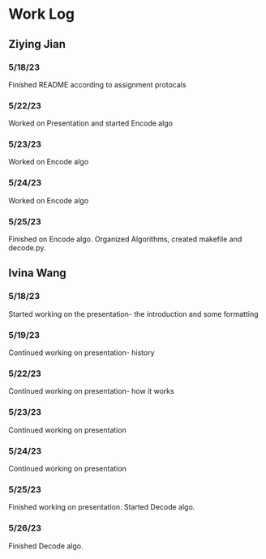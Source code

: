 # Work Log

## Ziying Jian

### 5/18/23

Finished README according to assignment protocals

### 5/22/23

Worked on Presentation and started Encode algo

### 5/23/23
Worked on Encode algo

### 5/24/23
Worked on Encode algo

### 5/25/23
Finished on Encode algo. Organized Algorithms, created makefile and decode.py.


## Ivina Wang

### 5/18/23

Started working on the presentation- the introduction and some formatting

### 5/19/23

Continued working on presentation- history

### 5/22/23

Continued working on presentation- how it works

### 5/23/23
Continued working on presentation

### 5/24/23
Continued working on presentation

### 5/25/23
Finished working on presentation. Started Decode algo.

### 5/26/23
Finished Decode algo.